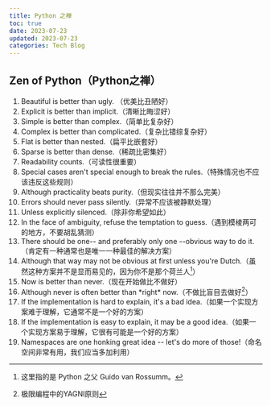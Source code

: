 ```yaml
---
title: Python 之禅
toc: true
date: 2023-07-23 
updated: 2023-07-23 
categories: Tech Blog
---
```


## Zen of Python（Python之禅）

1. Beautiful is better than ugly. （优美比丑陋好）
2. Explicit is better than implicit.（清晰比晦涩好）
3. Simple is better than complex.（简单比复杂好）
4. Complex is better than complicated.（复杂比错综复杂好）
5. Flat is better than nested.（扁平比嵌套好）
6. Sparse is better than dense.（稀疏比密集好）
7. Readability counts.（可读性很重要）
8. Special cases aren't special enough to break the rules.（特殊情况也不应该违反这些规则）
9. Although practicality beats purity.（但现实往往并不那么完美）
10. Errors should never pass silently.（异常不应该被静默处理）
11. Unless explicitly silenced.（除非你希望如此）
12. In the face of ambiguity, refuse the temptation to guess.（遇到模棱两可的地方，不要胡乱猜测）
13. There should be one-- and preferably only one --obvious way to do it.（肯定有一种通常也是唯一一种最佳的解决方案）
14. Although that way may not be obvious at first unless you're Dutch.（虽然这种方案并不是显而易见的，因为你不是那个荷兰人[^1]）
15. Now is better than never.（现在开始做比不做好）
16. Although never is often better than \*right\* now.（不做比盲目去做好[^2]）
17. If the implementation is hard to explain, it's a bad idea.（如果一个实现方案难于理解，它通常不是一个好的方案）
18. If the implementation is easy to explain, it may be a good idea.（如果一个实现方案易于理解，它很有可能是一个好的方案）
19. Namespaces are one honking great idea -- let's do more of those!（命名空间非常有用，我们应当多加利用）

[^1]:这里指的是 Python 之父 Guido van Rossumm。
[^2]:极限编程中的YAGNI原则
